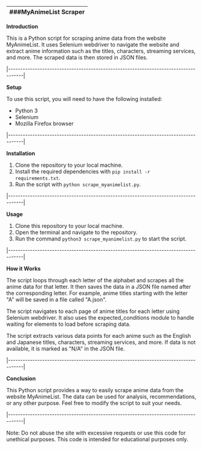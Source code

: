 
|                                   ###MyAnimeList Scraper                               |
|------------------------------------------------------------------------------------|

**Introduction**

This is a Python script for scraping anime data from the website MyAnimeList. It uses Selenium webdriver to navigate the website and extract anime information such as the titles, characters, streaming services, and more. The scraped data is then stored in JSON files.

|------------------------------------------------------------------------------------|

**Setup**

To use this script, you will need to have the following installed:

- Python 3
- Selenium
- Mozilla Firefox browser

|------------------------------------------------------------------------------------|

**Installation**

1. Clone the repository to your local machine.
2. Install the required dependencies with `pip install -r requirements.txt`.
3. Run the script with `python scrape_myanimelist.py`.

|------------------------------------------------------------------------------------|

**Usage**

1. Clone this repository to your local machine.
2. Open the terminal and navigate to the repository.
3. Run the command `python3 scrape_myanimelist.py` to start the script.

|------------------------------------------------------------------------------------|

**How it Works**

The script loops through each letter of the alphabet and scrapes all the anime data for that letter. It then saves the data in a JSON file named after the corresponding letter. For example, anime titles starting with the letter "A" will be saved in a file called "A.json".

The script navigates to each page of anime titles for each letter using Selenium webdriver. It also uses the expected_conditions module to handle waiting for elements to load before scraping data.

The script extracts various data points for each anime such as the English and Japanese titles, characters, streaming services, and more. If data is not available, it is marked as "N/A" in the JSON file.

|------------------------------------------------------------------------------------|

**Conclusion**

This Python script provides a way to easily scrape anime data from the website MyAnimeList. The data can be used for analysis, recommendations, or any other purpose. Feel free to modify the script to suit your needs.

|------------------------------------------------------------------------------------|

Note: Do not abuse the site with excessive requests or use this code for unethical purposes. This code is intended for educational purposes only.
